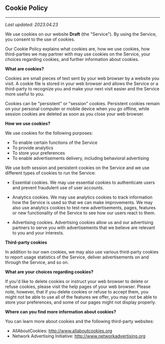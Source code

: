 ## Cookie Policy

---

_Last updated: 2023.04.23_

We use cookies on our website **Draft** (the "Service"). By using the Service, you consent to the use of cookies.

Our Cookie Policy explains what cookies are, how we use cookies, how third-parties we may partner with may use cookies on the Service, your choices regarding cookies, and further information about cookies.

**What are cookies?**

Cookies are small pieces of text sent by your web browser by a website you visit. A cookie file is stored in your web browser and allows the Service or a third-party to recognize you and make your next visit easier and the Service more useful to you.

Cookies can be "persistent" or "session" cookies. Persistent cookies remain on your personal computer or mobile device when you go offline, while session cookies are deleted as soon as you close your web browser.

**How we use cookies?**

We use cookies for the following purposes:

- To enable certain functions of the Service
- To provide analytics
- To store your preferences
- To enable advertisements delivery, including behavioral advertising

We use both session and persistent cookies on the Service and we use different types of cookies to run the Service:

- Essential cookies. We may use essential cookies to authenticate users and prevent fraudulent use of user accounts.

- Analytics cookies. We may use analytics cookies to track information how the Service is used so that we can make improvements. We may also use analytics cookies to test new advertisements, pages, features or new functionality of the Service to see how our users react to them.

- Advertising cookies. Advertising cookies allow us and our advertising partners to serve you with advertisements that we believe are relevant to you and your interests.

**Third-party cookies**

In addition to our own cookies, we may also use various third-party cookies to report usage statistics of the Service, deliver advertisements on and through the Service, and so on.

**What are your choices regarding cookies?**

If you'd like to delete cookies or instruct your web browser to delete or refuse cookies, please visit the help pages of your web browser. Please note, however, that if you delete cookies or refuse to accept them, you might not be able to use all of the features we offer, you may not be able to store your preferences, and some of our pages might not display properly.

**Where can you find more information about cookies?**

You can learn more about cookies and the following third-party websites:

- AllAboutCookies: http://www.allaboutcookies.org
- Network Advertising Initiative: http://www.networkadvertising.org
